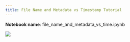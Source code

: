 ```yaml
---
title: File Name and Metadata vs Timestamp Tutorial
---
```


**Notebook name**: file_name_and_metadata_vs_time.ipynb

<img src='/images/comingsoon.png' />